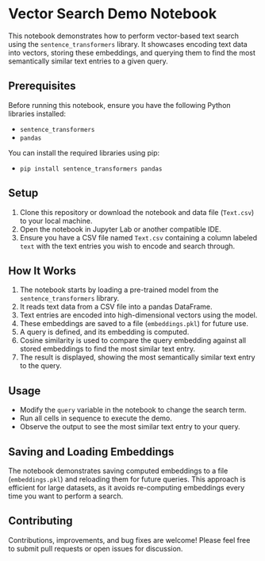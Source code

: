# Vector Search Demo Notebook

This notebook demonstrates how to perform vector-based text search using the `sentence_transformers` library. It showcases encoding text data into vectors, storing these embeddings, and querying them to find the most semantically similar text entries to a given query.

## Prerequisites

Before running this notebook, ensure you have the following Python libraries installed:

- `sentence_transformers`
- `pandas`

You can install the required libraries using pip:
- `pip install sentence_transformers pandas`


## Setup

1. Clone this repository or download the notebook and data file (`Text.csv`) to your local machine.
2. Open the notebook in Jupyter Lab or another compatible IDE.
3. Ensure you have a CSV file named `Text.csv` containing a column labeled `text` with the text entries you wish to encode and search through.

## How It Works

1. The notebook starts by loading a pre-trained model from the `sentence_transformers` library.
2. It reads text data from a CSV file into a pandas DataFrame.
3. Text entries are encoded into high-dimensional vectors using the model.
4. These embeddings are saved to a file (`embeddings.pkl`) for future use.
5. A query is defined, and its embedding is computed.
6. Cosine similarity is used to compare the query embedding against all stored embeddings to find the most similar text entry.
7. The result is displayed, showing the most semantically similar text entry to the query.

## Usage

- Modify the `query` variable in the notebook to change the search term.
- Run all cells in sequence to execute the demo.
- Observe the output to see the most similar text entry to your query.

## Saving and Loading Embeddings

The notebook demonstrates saving computed embeddings to a file (`embeddings.pkl`) and reloading them for future queries. This approach is efficient for large datasets, as it avoids re-computing embeddings every time you want to perform a search.

## Contributing

Contributions, improvements, and bug fixes are welcome! Please feel free to submit pull requests or open issues for discussion.
